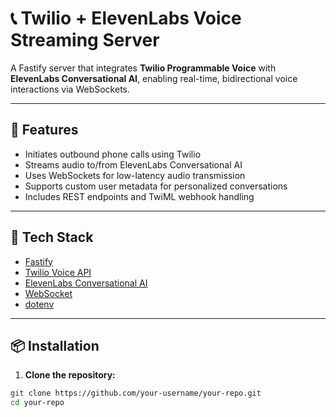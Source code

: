 # 📞 Twilio + ElevenLabs Voice Streaming Server

A Fastify server that integrates **Twilio Programmable Voice** with **ElevenLabs Conversational AI**, enabling real-time, bidirectional voice interactions via WebSockets.

---

## 🚀 Features

- Initiates outbound phone calls using Twilio
- Streams audio to/from ElevenLabs Conversational AI
- Uses WebSockets for low-latency audio transmission
- Supports custom user metadata for personalized conversations
- Includes REST endpoints and TwiML webhook handling

---

## 🧰 Tech Stack

- [Fastify](https://www.fastify.io/)
- [Twilio Voice API](https://www.twilio.com/docs/voice)
- [ElevenLabs Conversational AI](https://docs.elevenlabs.io/)
- [WebSocket](https://developer.mozilla.org/en-US/docs/Web/API/WebSockets_API)
- [dotenv](https://www.npmjs.com/package/dotenv)

---

## 📦 Installation

1. **Clone the repository:**

```bash
git clone https://github.com/your-username/your-repo.git
cd your-repo
